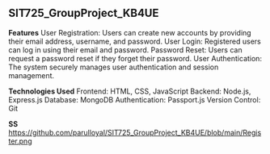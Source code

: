## SIT725_GroupProject_KB4UE
**Features**
User Registration: Users can create new accounts by providing their email address, username, and password.
User Login: Registered users can log in using their email and password.
Password Reset: Users can request a password reset if they forget their password.
User Authentication: The system securely manages user authentication and session management.

**Technologies Used**
Frontend: HTML, CSS, JavaScript
Backend: Node.js, Express.js
Database: MongoDB
Authentication: Passport.js
Version Control: Git

**SS**
https://github.com/parulloyal/SIT725_GroupProject_KB4UE/blob/main/Register.png
